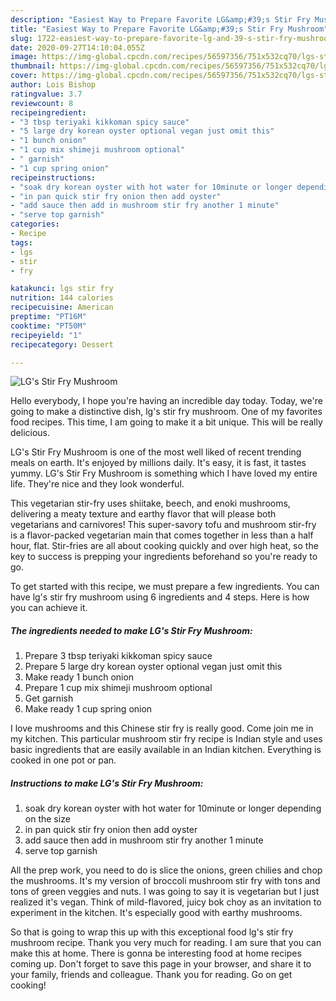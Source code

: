 ```yaml
---
description: "Easiest Way to Prepare Favorite LG&amp;#39;s Stir Fry Mushroom"
title: "Easiest Way to Prepare Favorite LG&amp;#39;s Stir Fry Mushroom"
slug: 1722-easiest-way-to-prepare-favorite-lg-and-39-s-stir-fry-mushroom
date: 2020-09-27T14:10:04.055Z
image: https://img-global.cpcdn.com/recipes/56597356/751x532cq70/lgs-stir-fry-mushroom-recipe-main-photo.jpg
thumbnail: https://img-global.cpcdn.com/recipes/56597356/751x532cq70/lgs-stir-fry-mushroom-recipe-main-photo.jpg
cover: https://img-global.cpcdn.com/recipes/56597356/751x532cq70/lgs-stir-fry-mushroom-recipe-main-photo.jpg
author: Lois Bishop
ratingvalue: 3.7
reviewcount: 8
recipeingredient:
- "3 tbsp teriyaki kikkoman spicy sauce"
- "5 large dry korean oyster optional vegan just omit this"
- "1 bunch onion"
- "1 cup mix shimeji mushroom optional"
- " garnish"
- "1 cup spring onion"
recipeinstructions:
- "soak dry korean oyster with hot water for 10minute or longer depending on the size"
- "in pan quick stir fry onion then add oyster"
- "add sauce then add in mushroom stir fry another 1 minute"
- "serve top garnish"
categories:
- Recipe
tags:
- lgs
- stir
- fry

katakunci: lgs stir fry 
nutrition: 144 calories
recipecuisine: American
preptime: "PT16M"
cooktime: "PT50M"
recipeyield: "1"
recipecategory: Dessert

---
```



![LG&#39;s Stir Fry Mushroom](https://img-global.cpcdn.com/recipes/56597356/751x532cq70/lgs-stir-fry-mushroom-recipe-main-photo.jpg)

Hello everybody, I hope you're having an incredible day today. Today, we're going to make a distinctive dish, lg&#39;s stir fry mushroom. One of my favorites food recipes. This time, I am going to make it a bit unique. This will be really delicious.

LG&#39;s Stir Fry Mushroom is one of the most well liked of recent trending meals on earth. It's enjoyed by millions daily. It's easy, it is fast, it tastes yummy. LG&#39;s Stir Fry Mushroom is something which I have loved my entire life. They're nice and they look wonderful.

This vegetarian stir-fry uses shiitake, beech, and enoki mushrooms, delivering a meaty texture and earthy flavor that will please both vegetarians and carnivores! This super-savory tofu and mushroom stir-fry is a flavor-packed vegetarian main that comes together in less than a half hour, flat. Stir-fries are all about cooking quickly and over high heat, so the key to success is prepping your ingredients beforehand so you&#39;re ready to go.


To get started with this recipe, we must prepare a few ingredients. You can have lg&#39;s stir fry mushroom using 6 ingredients and 4 steps. Here is how you can achieve it.

<!--inarticleads1-->

##### The ingredients needed to make LG&#39;s Stir Fry Mushroom:

1. Prepare 3 tbsp teriyaki kikkoman spicy sauce
1. Prepare 5 large dry korean oyster optional vegan just omit this
1. Make ready 1 bunch onion
1. Prepare 1 cup mix shimeji mushroom optional
1. Get  garnish
1. Make ready 1 cup spring onion


I love mushrooms and this Chinese stir fry is really good. Come join me in my kitchen. This particular mushroom stir fry recipe is Indian style and uses basic ingredients that are easily available in an Indian kitchen. Everything is cooked in one pot or pan. 

<!--inarticleads2-->

##### Instructions to make LG&#39;s Stir Fry Mushroom:

1. soak dry korean oyster with hot water for 10minute or longer depending on the size
1. in pan quick stir fry onion then add oyster
1. add sauce then add in mushroom stir fry another 1 minute
1. serve top garnish


All the prep work, you need to do is slice the onions, green chilies and chop the mushrooms. It&#39;s my version of broccoli mushroom stir fry with tons and tons of green veggies and nuts. I was going to say it is vegetarian but I just realized it&#39;s vegan. Think of mild-flavored, juicy bok choy as an invitation to experiment in the kitchen. It&#39;s especially good with earthy mushrooms. 

So that is going to wrap this up with this exceptional food lg&#39;s stir fry mushroom recipe. Thank you very much for reading. I am sure that you can make this at home. There is gonna be interesting food at home recipes coming up. Don't forget to save this page in your browser, and share it to your family, friends and colleague. Thank you for reading. Go on get cooking!
